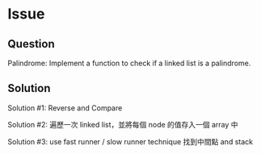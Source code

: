 # Issue

## Question

Palindrome: Implement a function to check if a linked list is a palindrome.

## Solution

Solution #1: Reverse and Compare

Solution #2: 遍歷一次 linked list，並將每個 node 的值存入一個 array 中

Solution #3: use fast runner / slow runner technique 找到中間點 and stack
